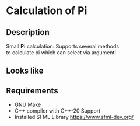 # Calculation of Pi

## Description

Small **Pi** calculation. Supports several methods  
to calculate pi which can select via argument! 

## Looks like


## Requirements

- GNU Make
- C++ compiler with C++-20 Support
- Installed SFML Library  https://www.sfml-dev.org/


